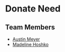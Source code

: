 # Donate Need
## Team Members
* [Austin Meyer](https://github.com/Niyy)
* [Madeline Hoshko](https://github.com/mhoshko)
